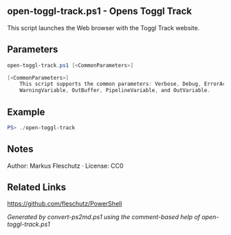 ## open-toggl-track.ps1 - Opens Toggl Track

This script launches the Web browser with the Toggl Track website.

## Parameters
```powershell
open-toggl-track.ps1 [<CommonParameters>]

[<CommonParameters>]
    This script supports the common parameters: Verbose, Debug, ErrorAction, ErrorVariable, WarningAction, 
    WarningVariable, OutBuffer, PipelineVariable, and OutVariable.
```

## Example
```powershell
PS> ./open-toggl-track

```

## Notes
Author: Markus Fleschutz · License: CC0

## Related Links
https://github.com/fleschutz/PowerShell

*Generated by convert-ps2md.ps1 using the comment-based help of open-toggl-track.ps1*
